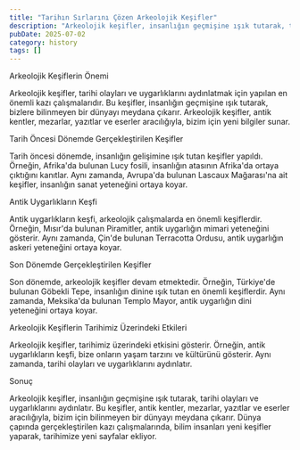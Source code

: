 ```yaml
---
title: "Tarihın Sırlarını Çözen Arkeolojik Keşifler"
description: "Arkeolojik keşifler, insanlığın geçmişine ışık tutarak, tarihi olayları ve uygarlıklarını aydınlatıyor. Bu keşifler, antik kentler, mezarlar, yazıtlar ve ese..."
pubDate: 2025-07-02
category: history
tags: []
---
```


Arkeolojik Keşiflerin Önemi

Arkeolojik keşifler, tarihi olayları ve uygarlıklarını aydınlatmak için yapılan en önemli kazı çalışmalarıdır. Bu keşifler, insanlığın geçmişine ışık tutarak, bizlere bilinmeyen bir dünyayı meydana çıkarır. Arkeolojik keşifler, antik kentler, mezarlar, yazıtlar ve eserler aracılığıyla, bizim için yeni bilgiler sunar.

Tarih Öncesi Dönemde Gerçekleştirilen Keşifler

Tarih öncesi dönemde, insanlığın gelişimine ışık tutan keşifler yapıldı. Örneğin, Afrika'da bulunan Lucy fosili, insanlığın atasının Afrika'da ortaya çıktığını kanıtlar. Aynı zamanda, Avrupa'da bulunan Lascaux Mağarası'na ait keşifler, insanlığın sanat yeteneğini ortaya koyar.

Antik Uygarlıkların Keşfi

Antik uygarlıkların keşfi, arkeolojik çalışmalarda en önemli keşiflerdir. Örneğin, Mısır'da bulunan Piramitler, antik uygarlığın mimari yeteneğini gösterir. Aynı zamanda, Çin'de bulunan Terracotta Ordusu, antik uygarlığın askeri yeteneğini ortaya koyar.

Son Dönemde Gerçekleştirilen Keşifler

Son dönemde, arkeolojik keşifler devam etmektedir. Örneğin, Türkiye'de bulunan Göbekli Tepe, insanlığın dinine ışık tutan en önemli keşiflerdir. Aynı zamanda, Meksika'da bulunan Templo Mayor, antik uygarlığın dini yeteneğini ortaya koyar.

Arkeolojik Keşiflerin Tarihimiz Üzerindeki Etkileri

Arkeolojik keşifler, tarihimiz üzerindeki etkisini gösterir. Örneğin, antik uygarlıkların keşfi, bize onların yaşam tarzını ve kültürünü gösterir. Aynı zamanda, tarihi olayları ve uygarlıklarını aydınlatır.

Sonuç

Arkeolojik keşifler, insanlığın geçmişine ışık tutarak, tarihi olayları ve uygarlıklarını aydınlatır. Bu keşifler, antik kentler, mezarlar, yazıtlar ve eserler aracılığıyla, bizim için bilinmeyen bir dünyayı meydana çıkarır. Dünya çapında gerçekleştirilen kazı çalışmalarında, bilim insanları yeni keşifler yaparak, tarihimize yeni sayfalar ekliyor.
